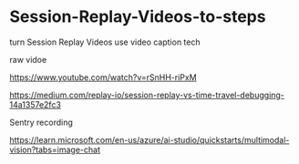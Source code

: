 # Session-Replay-Videos-to-steps
turn Session Replay Videos use video caption tech


raw vidoe


https://www.youtube.com/watch?v=rSnHH-riPxM

https://medium.com/replay-io/session-replay-vs-time-travel-debugging-14a1357e2fc3

Sentry recording


https://learn.microsoft.com/en-us/azure/ai-studio/quickstarts/multimodal-vision?tabs=image-chat
